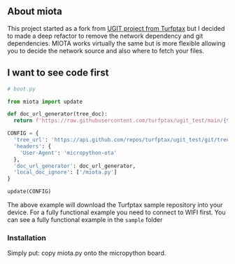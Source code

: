 ## About miota

This project started as a fork from <a href="https://github.com/turfptax/ugit">UGIT project from Turfptax</a> but I decided to made a deep refactor to remove the network dependency and git dependencies. MIOTA works virtually the same but is more flexible allowing you to decide the network source and also where to fetch your files. 

## I want to see code first

```python
# boot.py

from miota import update

def doc_url_generator(tree_doc):
  return f'https://raw.githubusercontent.com/turfptax/ugit_test/main/{tree_doc["path"]}'

CONFIG = {
  'tree_url': 'https://api.github.com/repos/turfptax/ugit_test/git/trees/main?recursive=1',
  'headers': {
    'User-Agent': 'micropython-ota'
  },
  'doc_url_generator': doc_url_generator,
  'local_doc_ignore': ['/miota.py']
}

update(CONFIG)
```

The above example will download the Turfptax sample repository into your device. For a fully functional example you need to connect to WIFI first. You can see a fully functional example in the `sample` folder

### Installation

Simply put: copy miota.py onto the micropython board.
